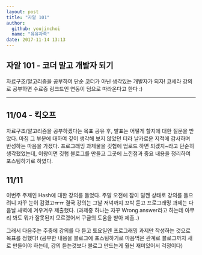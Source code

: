 ```yaml
---
layout: post
title: "자알 101"
author: 
  github: youjinchoi
  name: "유유자족"
date: 2017-11-14 13:13
---
```


## 자알 101 - 코더 말고 개발자 되기

자료구조/알고리즘을 공부하여 단순 코더가 아닌 생각있는 개발자가 되자!
코세라 강의로 공부하면 수료증 링크드인 연동이 덤으로 따라온다고 한다 :)

---

## 11/04 - 킥오프
자료구조/알고리즘을 공부하겠다는 목표 공유 후, 발표는 어떻게 할지에 대한 질문을 받았다.
마침 그 부분에 대하여 깊이 생각해 보지 않았던 터라 날카로운 지적에 감사하며 반성하는 마음을 가졌다.
프로그래밍 과제물을 깃헙에 업로드 하면 되겠지~라고 단순히 생각했었는데, 이왕이면 깃헙 블로그를 만들고 그곳에 느낀점과 중요 내용을 정리하여 포스팅하기로 하였다.

## 11/11
이번주 주제인 Hash에 대한 강의를 들었다.
주말 오전에 잠이 덜깬 상태로 강의를 들으려니 자꾸 눈이 감겼고ㅠㅠ
결국 강의는 그날 저녁까지 꼬박 듣고 프로그래밍 과제는 다음날 새벽에 겨우겨우 제출했다.
(과제중 하나는 자꾸 Wrong answer라고 하는데 아무리 봐도 뭐가 잘못된지 모르겠어서 구글의 도움을 받아 제출..)

그래서 다음주는 주중에 강의를 다 듣고 토요일엔 프로그래밍 과제만 작성하는 것으로 목표를 정했다!
(공부한 내용을 블로그에 포스팅하기로 마음먹은 관계로 블로그까지 새로 만들어야 하는데, 강의 듣는것보다 블로그 만드는게 훨씬 재미있어서 걱정이다)